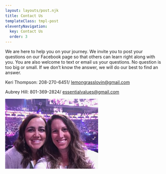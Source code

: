 ```yaml
---
layout: layouts/post.njk
title: Contact Us
templateClass: tmpl-post
eleventyNavigation:
  key: Contact Us
  order: 3
---
```


We are here to help you on your journey. We invite you to post your questions on our Facebook page so that others can learn right along with you. You are also welcome to text or email us your questions. No question is too big or small. If we don’t know the answer, we will do our best to find an answer.

Keri Thompson: 208-270-6451/ lemongrasslovin@gmail.com

Aubrey Hill: 801-369-2824/ essentialvalues@gmail.com

![img/keri-aubrey.jpg](../img/keri-aubrey.jpg "Keri and Aubrey")
